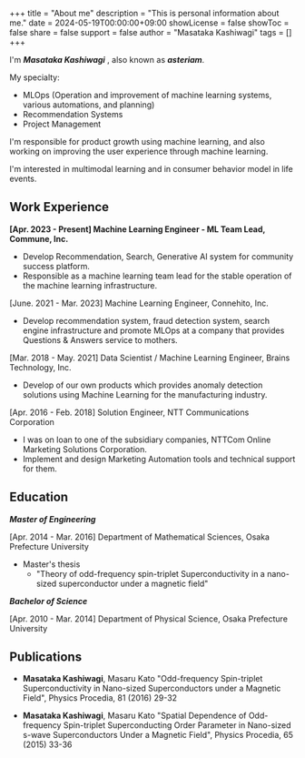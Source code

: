 +++
title = "About me"
description = "This is personal information about me."
date = 2024-05-19T00:00:00+09:00
showLicense = false
showToc = false
share = false
support = false
author = "Masataka Kashiwagi"
tags = []
+++

I'm **_Masataka Kashiwagi_** , also known as **_asteriam_**.

My specialty:

- MLOps (Operation and improvement of machine learning systems, various automations, and planning)
- Recommendation Systems
- Project Management

I'm responsible for product growth using machine learning, and also working on improving the user experience through machine learning.

I'm interested in multimodal learning and in consumer behavior model in life events.

## **Work Experience**

**[Apr. 2023 - Present] Machine Learning Engineer - ML Team Lead, Commune, Inc.**

- Develop Recommendation, Search, Generative AI system for community success platform.
- Responsible as a machine learning team lead for the stable operation of the machine learning infrastructure.

[June. 2021 - Mar. 2023] Machine Learning Engineer, Connehito, Inc.

- Develop recommendation system, fraud detection system, search engine infrastructure and promote MLOps at a company that provides Questions & Answers service to mothers.

[Mar. 2018 - May. 2021] Data Scientist / Machine Learning Engineer, Brains Technology, Inc.

- Develop of our own products which provides anomaly detection solutions using Machine Learning for the manufacturing industry.

[Apr. 2016 - Feb. 2018] Solution Engineer, NTT Communications Corporation

- I was on loan to one of the subsidiary companies, NTTCom Online Marketing Solutions Corporation.
- Implement and design Marketing Automation tools and technical support for them.

## **Education**

**_Master of Engineering_**

[Apr. 2014 - Mar. 2016] Department of Mathematical Sciences, Osaka Prefecture University

- Master's thesis
  - "Theory of odd-frequency spin-triplet Superconductivity in a nano-sized superconductor under a magnetic field"

**_Bachelor of Science_**

[Apr. 2010 - Mar. 2014] Department of Physical Science, Osaka Prefecture University

## **Publications**

- **Masataka Kashiwagi**, Masaru Kato "Odd-frequency Spin-triplet Superconductivity in Nano-sized Superconductors under a Magnetic Field", Physics Procedia, 81 (2016) 29-32

- **Masataka Kashiwagi**, Masaru Kato "Spatial Dependence of Odd-frequency Spin-triplet Superconducting Order Parameter in Nano-sized s-wave Superconductors Under a Magnetic Field", Physics Procedia, 65 (2015) 33-36
